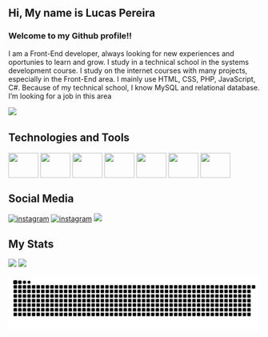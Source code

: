 ## Hi, My name is Lucas Pereira
### Welcome to my Github profile!!

<div>
  <p>I am a Front-End developer, always looking for new experiences and oportunies to learn and grow. I study in a technical school in the systems development course. I study on the internet courses with many projects, especially in the Front-End area. I mainly use HTML, CSS, PHP, JavaScript, C#. Because of my technical school, I know MySQL and relational database. I’m looking for a job in this area</p>
  <img width="40%" src="https://github.com/lupesii/lupesii/assets/51518452/8b049667-171a-4186-9568-a81be0896403" />
</div>

## Technologies and Tools

<div style = "display: inline-block" id="Dev Icons">
  <img align = "center" height = "50" width = "60" src="https://cdn.jsdelivr.net/gh/devicons/devicon/icons/html5/html5-original-wordmark.svg" />
  <img align = "center" height = "50" width = "60" src="https://cdn.jsdelivr.net/gh/devicons/devicon/icons/css3/css3-original-wordmark.svg" />
  <img align = "center" height = "50" width = "60" src="https://cdn.jsdelivr.net/gh/devicons/devicon/icons/javascript/javascript-original.svg" />
  <img align = "center" height = "50" width = "60" src="https://cdn.jsdelivr.net/gh/devicons/devicon/icons/csharp/csharp-original.svg" />
  <img align = "center" height = "50" width = "60" src="https://cdn.jsdelivr.net/gh/devicons/devicon/icons/git/git-original.svg" />
  <img align = "center" height = "50" width = "60" src="https://cdn.jsdelivr.net/gh/devicons/devicon/icons/github/github-original.svg" />
  <!--<img align = "center" height = "50" width = "60" src="https://cdn.jsdelivr.net/gh/devicons/devicon/icons/labview/labview-original.svg" />-->
  <img align = "center" height = "50" width = "60" src="https://cdn.jsdelivr.net/gh/devicons/devicon/icons/mysql/mysql-original.svg" />
</div>

## Social Media

<div>
  <a href="https://www.instagram.com/_lupesi/"><img src="https://img.shields.io/badge/Instagram-E4405F?style=for-the-badge&logo=instagram&logoColor=white" alt="instagram" target="_blank"></a>
  <a href="https://www.linkedin.com/in/lucas-silva-e-pereira/"><img src="https://img.shields.io/badge/LinkedIn-0077B5?style=for-the-badge&logo=linkedin&logoColor=white" alt="instagram" target="_blank"></a>
  <a href = "mailto:lucaspereira.dev@proton.me"><img loading="lazy" src="https://img.shields.io/badge/Gmail-D14836?style=for-the-badge&logo=gmail&logoColor=white" target="_blank"></a>
</div>

## My Stats

<div id="Stats">
<img height = "180em" src="https://github-readme-stats.vercel.app/api?username=lupesii&count_private=true&show_icons=true&theme=radical&locale=pt-br"/>
<img height = "180em" src="https://github-readme-stats.vercel.app/api/top-langs/?username=lupesii&layout=compact&theme=radical&count_private=true&show_icons=true&locale=pt-br"/>
</div>

![snake gif](https://github.com/lupesii/lupesii/blob/output/github-contribution-grid-snake-dark.svg)
